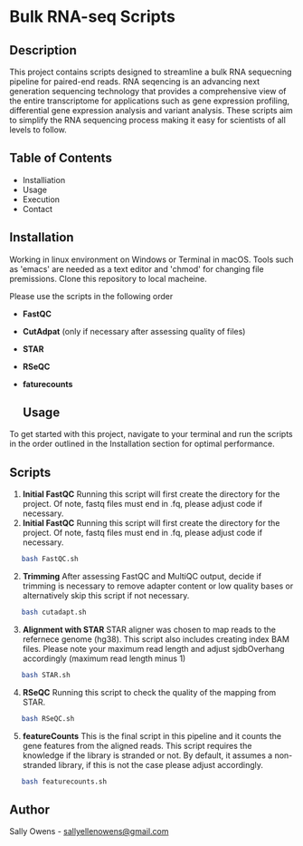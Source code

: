 # Bulk RNA-seq Scripts

## Description
This project contains scripts designed to streamline a bulk RNA sequecning pipeline for paired-end reads. RNA seqencing is an advancing next generation sequencing technology that provides a comprehensive view of the entire transcriptome for applications such as gene expression profiling, differential gene expression analysis and variant analysis. These scripts aim to simplify the RNA sequencing process making it easy for scientists of all levels to follow.

## Table of Contents
- Installiation
- Usage
- Execution
- Contact

## Installation
Working in linux environment on Windows or Terminal in macOS. Tools such as 'emacs' are needed as a text editor and 'chmod' for changing file premissions. Clone this repository to local macheine.

Please use the scripts in the following order
- **FastQC**
- **CutAdpat** (only if necessary after assessing quality of files)
- **STAR**
- **RSeQC**
- **faturecounts**

  ## Usage
To get started with this project, navigate to your terminal and run the scripts in the order outlined in the Installation section for optimal performance.

## Scripts
1. **Initial FastQC**
Running this script will first create the directory for the project.
Of note, fastq files must end in .fq, please adjust code if necessary.
 1. **Initial FastQC**
Running this script will first create the directory for the project.
Of note, fastq files must end in .fq, please adjust code if necessary.
```bash
   bash FastQC.sh
```

2. **Trimming**
After assessing FastQC and MultiQC output, decide if trimming is necessary to remove adapter content or low quality bases or alternatively skip this script if not necessary.
```bash
   bash cutadapt.sh
```

3. **Alignment with STAR**
STAR aligner was chosen to map reads to the refernece genome (hg38). This script also includes creating index BAM files.
Please note your maximum read length and adjust sjdbOverhang accordingly (maximum read length minus 1)
```bash
   bash STAR.sh
```

4. **RSeQC**
Running this script to check the quality of the mapping from STAR.
```bash
   bash RSeQC.sh
```

5. **featureCounts**
This is the final script in this pipeline and it counts the gene features from the aligned reads.
This script requires the knowledge if the library is stranded or not. By default, it assumes a non-stranded library, if this is not the case please adjust accordingly.
```bash
   bash featurecounts.sh
```

## Author
Sally Owens - sallyellenowens@gmail.com
